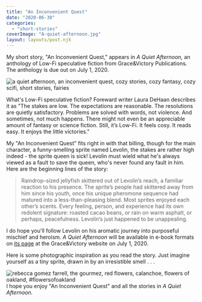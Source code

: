 ```yaml
---
title: "An Inconvenient Quest"
date: "2020-06-30"
categories:
  - "short-stories"
coverImage: "A-quiet-afternoon.jpg"
layout: layouts/post.njk
---
```


My short story, "An Inconvenient Quest," appears in _A Quiet Afternoon,_ an anthology of Low-Fi speculative fiction from Grace&Victory Publications. The anthology is due out on July 1, 2020.

![a quiet afternoon, an inconvenient quest, cozy stories, cozy fantasy, cozy scifi, short stories, fairies](https://d2ypg8o05lff0b.cloudfront.net/wp-content/uploads/sites/3/pages/A-quiet-afternoon.jpg)

What's Low-Fi speculative fiction? Foreward writer Laura DeHaan describes it as "The stakes are low. The expectations are reasonable. The resolutions are quietly satisfactory. Problems are solved with words, not violence. And sometimes, not much happens. There might not even be an appreciable amount of fantasy or science fiction. Still, it’s Low-Fi. It feels cosy. It reads easy. It enjoys the little victories."

My "An Inconvenient Quest" fits right in with that billing, though for the main character, a funny-smelling sprite named Levolin, the stakes are rather high indeed - the sprite queen is sick! Levolin must wield what he's always viewed as a fault to save the queen, who's never found any fault in him. Here are the beginning lines of the story:

> Raindrop-sized jellyfish skittered out of Levolin’s reach, a familiar reaction to his presence. The sprite’s people had skittered away from him since his youth, once his unique pheromone sequence had matured into a less-than-pleasing blend. Most sprites enjoyed each other’s scents. Every feeling, person, and experience had its own redolent signature: roasted cacao beans, or rain on warm asphalt, or perhaps, peacefulness. Levolin’s just happened to be unappealing.

I do hope you'll follow Levolin on his aromatic journey into purposeful mischief and heroism. _A Quiet Afternoon_ will be available in e-book formats on [its page](http://www.graceandvictory.ca/afternoon.html) at the Grace&Victory website on July 1, 2020.

Here is some photographic inspiration as you read the story. Just imagine yourself as a tiny sprite, drawn in by an irresistible smell . . .

![rebecca gomez farrell, the gourmez, red flowers, calanchoe, flowers of oakland, #flowersofoakland](https://d2ypg8o05lff0b.cloudfront.net/wp-content/uploads/sites/3/pages/IMG_20200618_141331_766-819x1024.jpg)I hope you enjoy "An Inconvenient Quest" and all the stories in _A Quiet Afternoon._

